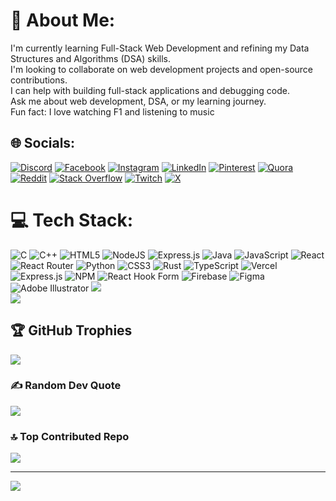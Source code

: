 # 💫 About Me:
I'm currently learning Full-Stack Web Development and refining my Data Structures and Algorithms (DSA) skills.<br>I'm looking to collaborate on web development projects and open-source contributions. <br>I can help with building full-stack applications and debugging code. <br>Ask me about web development, DSA, or my learning journey. <br>Fun fact: I love watching F1 and listening to music


## 🌐 Socials:
[![Discord](https://img.shields.io/badge/Discord-%237289DA.svg?logo=discord&logoColor=white)](https://discord.gg/https://www.quora.com/profile/Aryan-Sharma-4904) [![Facebook](https://img.shields.io/badge/Facebook-%231877F2.svg?logo=Facebook&logoColor=white)](https://facebook.com/https://www.quora.com/profile/Aryan-Sharma-4904) [![Instagram](https://img.shields.io/badge/Instagram-%23E4405F.svg?logo=Instagram&logoColor=white)](https://instagram.com/aryan__sharmaa__) [![LinkedIn](https://img.shields.io/badge/LinkedIn-%230077B5.svg?logo=linkedin&logoColor=white)](https://www.linkedin.com/in/aryan-sharma-410a5b276/) [![Pinterest](https://img.shields.io/badge/Pinterest-%23E60023.svg?logo=Pinterest&logoColor=white)](https://in.pinterest.com/aryan8480/) [![Quora](https://img.shields.io/badge/Quora-%23B92B27.svg?logo=Quora&logoColor=white)](https://www.quora.com/profile/Aryan-Sharma-4904) [![Reddit](https://img.shields.io/badge/Reddit-%23FF4500.svg?logo=Reddit&logoColor=white)](https://reddit.com/user/aryn_shrm) [![Stack Overflow](https://img.shields.io/badge/-Stackoverflow-FE7A16?logo=stack-overflow&logoColor=white)](https://stackoverflow.com/users/21802260) [![Twitch](https://img.shields.io/badge/Twitch-%239146FF.svg?logo=Twitch&logoColor=white)](https://twitch.tv/aryansharma2k4) [![X](https://img.shields.io/badge/X-black.svg?logo=X&logoColor=white)](https://x.com/aryan22sharma) 

# 💻 Tech Stack:
![C](https://img.shields.io/badge/c-%2300599C.svg?style=for-the-badge&logo=c&logoColor=white) ![C++](https://img.shields.io/badge/c++-%2300599C.svg?style=for-the-badge&logo=c%2B%2B&logoColor=white) ![HTML5](https://img.shields.io/badge/html5-%23E34F26.svg?style=for-the-badge&logo=html5&logoColor=white) ![NodeJS](https://img.shields.io/badge/node.js-6DA55F?style=for-the-badge&logo=node.js&logoColor=white) ![Express.js](https://img.shields.io/badge/express.js-%23404d59.svg?style=for-the-badge&logo=express&logoColor=%2361DAFB) ![Java](https://img.shields.io/badge/java-%23ED8B00.svg?style=for-the-badge&logo=openjdk&logoColor=white) ![JavaScript](https://img.shields.io/badge/javascript-%23323330.svg?style=for-the-badge&logo=javascript&logoColor=%23F7DF1E) ![React](https://img.shields.io/badge/react-%2320232a.svg?style=for-the-badge&logo=react&logoColor=%2361DAFB) ![React Router](https://img.shields.io/badge/React_Router-CA4245?style=for-the-badge&logo=react-router&logoColor=white) ![Python](https://img.shields.io/badge/python-3670A0?style=for-the-badge&logo=python&logoColor=ffdd54) ![CSS3](https://img.shields.io/badge/css3-%231572B6.svg?style=for-the-badge&logo=css3&logoColor=white) ![Rust](https://img.shields.io/badge/rust-%23000000.svg?style=for-the-badge&logo=rust&logoColor=white) ![TypeScript](https://img.shields.io/badge/typescript-%23007ACC.svg?style=for-the-badge&logo=typescript&logoColor=white) ![Vercel](https://img.shields.io/badge/vercel-%23000000.svg?style=for-the-badge&logo=vercel&logoColor=white) ![Express.js](https://img.shields.io/badge/express.js-%23404d59.svg?style=for-the-badge&logo=express&logoColor=%2361DAFB) ![NPM](https://img.shields.io/badge/NPM-%23CB3837.svg?style=for-the-badge&logo=npm&logoColor=white) ![React Hook Form](https://img.shields.io/badge/React%20Hook%20Form-%23EC5990.svg?style=for-the-badge&logo=reacthookform&logoColor=white) ![Firebase](https://img.shields.io/badge/firebase-a08021?style=for-the-badge&logo=firebase&logoColor=ffcd34) ![Figma](https://img.shields.io/badge/figma-%23F24E1E.svg?style=for-the-badge&logo=figma&logoColor=white) ![Adobe Illustrator](https://img.shields.io/badge/adobe%20illustrator-%23FF9A00.svg?style=for-the-badge&logo=adobe%20illustrator&logoColor=white)
![](https://github-readme-streak-stats.herokuapp.com/?user=aryansharma2k4&theme=dark&hide_border=false)<br/>
![](https://github-readme-stats.vercel.app/api/top-langs/?username=aryansharma2k4&theme=dark&hide_border=false&include_all_commits=true&count_private=true&layout=compact)

## 🏆 GitHub Trophies
![](https://github-profile-trophy.vercel.app/?username=aryansharma2k4&theme=radical&no-frame=false&no-bg=true&margin-w=4)

### ✍️ Random Dev Quote
![](https://quotes-github-readme.vercel.app/api?type=horizontal&theme=dark)

### 🔝 Top Contributed Repo
![](https://github-contributor-stats.vercel.app/api?username=aryansharma2k4&limit=5&theme=dark&combine_all_yearly_contributions=true)

---
[![](https://visitcount.itsvg.in/api?id=aryansharma2k4&icon=0&color=0)](https://visitcount.itsvg.in)

<!-- Proudly created with GPRM ( https://gprm.itsvg.in ) -->
